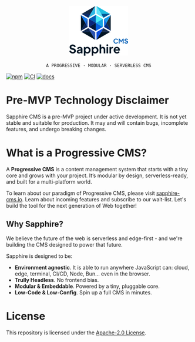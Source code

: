<div align="center">
    <img src="./docs/logo.png" />
    <p><code>A PROGRESSIVE · MODULAR · SERVERLESS CMS</code></p>
</div>

[![npm](https://img.shields.io/npm/v/@sapphire-cms/core.svg)](http://npm.im/@sapphire-cms/core)
[![CI](https://github.com/sapphire-cms/sapphire-cms/actions/workflows/ci.yml/badge.svg?branch=master)](https://github.com/sapphire-cms/sapphire-cms/actions/workflows/ci.yml)
[![docs](https://img.shields.io/badge/docs-getting_started-lightblue?logo=gitbook&logoColor=lightgrey)](https://sapphire-cms.io/docs/getting-started/introduction)

# Pre-MVP Technology Disclaimer

Sapphire CMS is a pre-MVP project under active development. It is not yet stable and suitable for production. It may
and will contain bugs, incomplete features, and undergo breaking changes.

# What is a Progressive CMS?

A **Progressive CMS** is a content management system that starts with a tiny core and grows with your project.
It’s modular by design, serverless-ready, and built for a multi-platform world.

To learn about our paradigm of Progressive CMS, please visit [sapphire-cms.io](https://www.sapphire-cms.io).
Learn about incoming features and subscribe to our wait-list. Let's build the tool for the next generation of Web together!

## Why Sapphire?

We believe the future of the web is serverless and edge-first - and we're building the CMS designed to power that future.

Sapphire is designed to be:

- **Environment agnostic**. It is able to run anywhere JavaScript can: cloud, edge, terminal, CI/CD, Node, Bun...
  even in the browser.
- **Trully Headless**. No frontend bias.
- **Modular & Embeddable**. Powered by a tiny, pluggable core.
- **Low-Code & Low-Config**. Spin up a full CMS in minutes.

# License

This repository is licensed under the [Apache-2.0 License](LICENSE).
